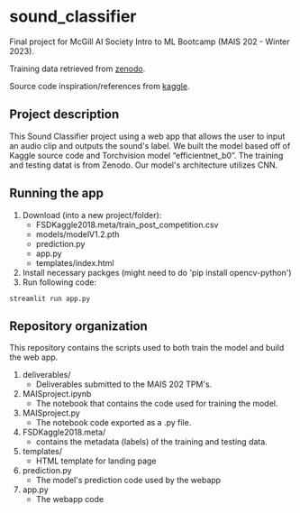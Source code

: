 # sound_classifier

Final project for McGill AI Society Intro to ML Bootcamp (MAIS 202 - Winter 2023). 

Training data retrieved from [zenodo](https://zenodo.org/records/2552860#.XFD05fwo-V4).

Source code inspiration/references from [kaggle](https://www.kaggle.com/code/blackjacl/pytorch-audio).

## Project description

This Sound Classifier project using a web app that allows the user to input an audio clip and outputs the sound's label. 
We built the model based off of Kaggle source code and Torchvision model “efficientnet_b0”. The training and testing datat is from Zenodo. Our model's architecture utilizes CNN.

## Running the app

1. Download (into a new project/folder):
   * FSDKaggle2018.meta/train_post_competition.csv
   * models/modelV1.2.pth
   * prediction.py
   * app.py
   * templates/index.html
2. Install necessary packges (might need to do 'pip install opencv-python')
3. Run following code:


```
streamlit run app.py
```


## Repository organization

This repository contains the scripts used to both train the model and build the web app.

1. deliverables/
	* Deliverables submitted to the MAIS 202 TPM's.
2. MAISproject.ipynb
	* The notebook that contains the code used for training the model.
3. MAISproject.py
	* The notebook code exported as a .py file.
4. FSDKaggle2018.meta/
	* contains the metadata (labels) of the training and testing data.
5. templates/
	* HTML template for landing page
6. prediction.py
	* The model's prediction code used by the webapp
7. app.py
	* The webapp code

